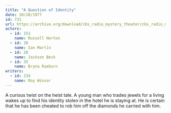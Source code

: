 ```yaml
---
title: "A Question of Identity"
date: 10/28/1977
id: 731
url: https://archive.org/download/cbs_radio_mystery_theater/cbs_radio_mystery_theater-0701-0750.zip/cbs_radio_mystery_theater-0701-0750%2Fcbsrmt_0731_a_question_of_identity.mp3
actors:  
  - id: 151
    name: Russell Horton  
  - id: 38
    name: Ian Martin  
  - id: 20
    name: Jackson Beck  
  - id: 35
    name: Bryna Raeburn
writers:  
  - id: 234
    name: Roy Winsor
---
```

A curious twist on the heist tale. A young man who trades jewels for a living wakes up to find his identity stolen in the hotel he is staying at. He is certain that he has been cheated to rob him off the diamonds he carried with him.